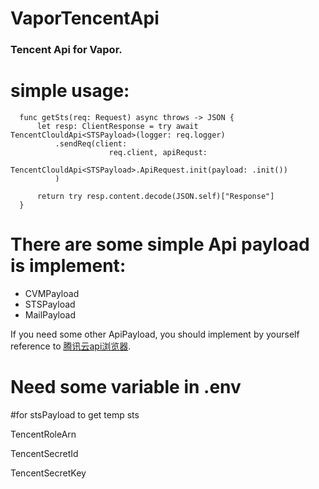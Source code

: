 # VaporTencentApi

### Tencent Api for Vapor.


# simple usage:
  ```
    func getSts(req: Request) async throws -> JSON {
        let resp: ClientResponse = try await TencentClouldApi<STSPayload>(logger: req.logger)
            .sendReq(client:
                        req.client, apiRequst:
                        TencentClouldApi<STSPayload>.ApiRequest.init(payload: .init())
            )
        
        return try resp.content.decode(JSON.self)["Response"]
    }
  ```


# There are some simple Api payload is implement: 
  - CVMPayload
  - STSPayload
  - MailPayload

If you need some other ApiPayload, you should implement by yourself reference to [腾讯云api浏览器](https://console.cloud.tencent.com/api/explorer).

# Need some variable in .env

#for stsPayload to get temp sts

TencentRoleArn

TencentSecretId

TencentSecretKey

